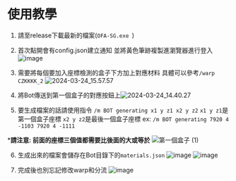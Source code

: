 # 使用教學
1. 請至release下載最新的檔案(`OFA-SG.exe
`)
2. 首次點開會有config.json建立通知 並將黃色筆跡複製進瀏覽器進行登入
![image](https://hackmd.io/_uploads/BJxGHSp0T.png)

3. 需要將每個要加入座標檢測的盒子下方加上對應材料
具體可以參考`/warp CZKKKK_2`
![2024-03-24_15.57.57](https://hackmd.io/_uploads/B14HpLp06.png)

4. 將Bot傳送到第一個盒子的對應按鈕上![2024-03-24_14.40.27](https://hackmd.io/_uploads/rJtliBaAp.png)
 
5. 要生成檔案的話請使用指令
`/m BOT generating x1 y z1 x2 y z2`
`x1 y z1`是第一個盒子座標
`x2 y z2`是最後一個盒子座標
ex: `/m BOT generating 7920 4 -1103 7920 4 -1111`

***請注意: 前面的座標三個值都需要比後面的大或等於**
![第一個盒子 (1)](https://hackmd.io/_uploads/BylGYSp0T.png)

6. 生成出來的檔案會儲存在Bot目錄下的`materials.json`
![image](https://hackmd.io/_uploads/SkilTSa0a.png)
![image](https://hackmd.io/_uploads/SycrTB6CT.png)

6. 完成後也別忘記修改warp和分流
![image](https://hackmd.io/_uploads/BJ2QpraCa.png)
